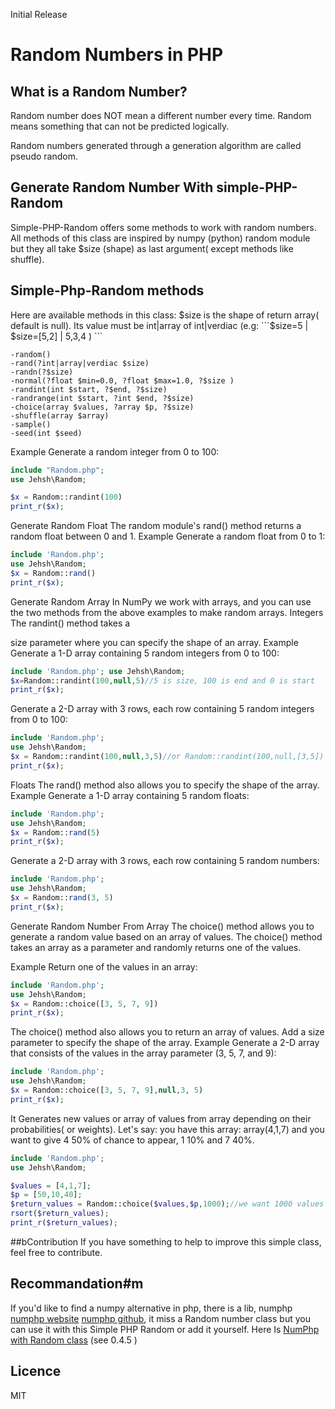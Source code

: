 Initial Release


# Random Numbers in PHP

## What is a Random Number?
Random number does NOT mean
a different number every time.
Random means something that
can not be predicted logically.

Random numbers generated through a generation algorithm are called pseudo random.

## Generate Random Number With simple-PHP-Random 
Simple-PHP-Random offers some methods to work with random numbers.
All methods of this class are inspired by
 numpy (python) random module but they all take $size (shape) as last argument( except methods like shuffle).
## Simple-Php-Random methods
Here are available methods in this class:
$size is the shape of return array( default is null). Its value must be int|array of int|verdiac (e.g: 
```$size=5 | $size=[5,2] | 5,3,4 )  ```
 ```
 -random()
 -rand(?int|array|verdiac $size)
 -randn(?$size)
 -normal(?float $min=0.0, ?float $max=1.0, ?$size )
 -randint(int $start, ?$end, ?$size)
 -randrange(int $start, ?int $end, ?$size)
 -choice(array $values, ?array $p, ?$size) 
 -shuffle(array $array)
 -sample()
 -seed(int $seed)
```
Example
Generate a random integer from 0
to 100:
```php
include "Random.php";
use Jehsh\Random;

$x = Random::randint(100)
print_r($x);  

```
Generate Random Float
The random module's
 rand() method returns a random float between 0 and 1.
Example
Generate a random float from 0 to 1:

 ```php
 include 'Random.php'; 
 use Jehsh\Random; 
$x = Random::rand()
print_r($x);  
```

Generate Random Array
In NumPy we work with arrays,
and you can use the two
methods from the above
examples to make random arrays.
Integers
The randint() method takes a

size parameter where you can specify the shape of an array.
Example
Generate a 1-D array containing 5
random integers from 0 to 100:
 ```php
 include 'Random.php'; use Jehsh\Random; 
$x=Random::randint(100,null,5)//5 is size, 100 is end and 0 is start
print_r($x); 
 ```


Generate a 2-D array with 3 rows,
each row containing 5 random
integers from 0 to 100:
 ```php 
include 'Random.php';
 use Jehsh\Random; 
$x = Random::randint(100,null,3,5)//or Random::randint(100,null,[3,5])
print_r($x);  
```


Floats
The rand() method also allows you to specify the shape of the
array.
Example
Generate a 1-D array containing 5 random floats:
 ```php
 include 'Random.php';
 use Jehsh\Random; 
$x = Random::rand(5)
print_r($x);  
```


Generate a 2-D array with 3 rows,
each row containing 5 random
numbers:
 ```php 
include 'Random.php';
use Jehsh\Random; 
$x = Random::rand(3, 5)
print_r($x);  
```


Generate Random Number From Array 
The choice() method allows you to generate a random value based on an array of values.
The  choice() method takes an array as a parameter and
randomly returns one of the values.

Example
Return one of the values in an
array:
 ```php
 include 'Random.php';
 use Jehsh\Random; 
$x = Random::choice([3, 5, 7, 9])
print_r($x);  
```


The choice() method also allows
you to return an array of values.
Add a size parameter to specify the shape of the array.
Example
Generate a 2-D array that
consists of the values in the
array parameter (3, 5, 7, and 9):
 ```php 
include 'Random.php'; 
use Jehsh\Random; 
$x = Random::choice([3, 5, 7, 9],null,3, 5)
print_r($x);  
```
It Generates new values or array of  values from array depending on their probabilities( or weights).
Let's say: you have this array: array(4,1,7) and you want to give 4 50% of chance to appear, 1 10% and 7 40%.
```php
include 'Random.php';
use Jehsh\Random;

$values = [4,1,7];
$p = [50,10,40];
$return_values = Random::choice($values,$p,1000);//we want 1000 values
rsort($return_values);
print_r($return_values);

```

##bContribution 
If you have something to help to improve this simple class, feel free to contribute.

## Recommandation#m
If you'd like to find a numpy alternative in php, there is a lib, numphp [numphp website](https://sciphp.org) [numphp github](https://github.com/sciphp/numphp), it miss a Random number class but you can use it with this Simple PHP Random or add it yourself.
Here Is  [NumPhp with Random class](https://github.com/pmulwahali/numphp) (see 0.4.5 )

## Licence
MIT 
